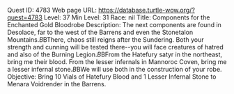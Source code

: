 Quest ID: 4783
Web page URL: https://database.turtle-wow.org/?quest=4783
Level: 37
Min Level: 31
Race: nil
Title: Components for the Enchanted Gold Bloodrobe
Description: The next components are found in Desolace, far to the west of the Barrens and even the Stonetalon Mountains.$B$BThere, chaos still reigns after the Sundering. Both your strength and cunning will be tested there--you will face creatures of hatred and also of the Burning Legion.$B$BFrom the Hatefury satyr in the northeast, bring me their blood. From the lesser infernals in Mannoroc Coven, bring me a lesser infernal stone.$B$BWe will use both in the construction of your robe.
Objective: Bring 10 Vials of Hatefury Blood and 1 Lesser Infernal Stone to Menara Voidrender in the Barrens.
